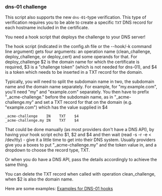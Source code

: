 ### dns-01 challenge

This script also supports the new `dns-01`-type verification. This type of verification requires you to be able to create a specific `TXT` DNS record for each hostname included in the certificate.

You need a hook script that deploys the challenge to your DNS server!

The hook script (indicated in the config.sh file or the --hook/-k command line argument) gets four arguments: an operation name (clean_challenge, deploy_challenge, or deploy_cert) and some operands for that. For deploy_challenge $2 is the domain name for which the certificate is required, $3 is a "challenge token" (which is not needed for dns-01), and $4 is a token which needs to be inserted in a TXT record for the domain.

Typically, you will need to split the subdomain name in two, the subdomain name and the domain name separately. For example, for "my.example.com", you'll need "my" and "example.com" separately. You then have to prefix "_acme-challenge." before the subdomain name, as in "_acme-challenge.my" and set a TXT record for that on the domain (e.g. "example.com") which has the value supplied in $4

```
_acme-challenge    IN    TXT    $4
_acme-challenge.my IN    TXT    $4
```

That could be done manually (as most providers don't have a DNS API), by having your hook script echo $1, $2 and $4 and then wait (read -s -r -e < /dev/tty) - give it a little time to get into their DNS system. Usually providers give you a boxes to put "_acme-challenge.my" and the token value in, and a dropdown to choose the record type, TXT. 

Or when you do have a DNS API, pass the details accordingly to achieve the same thing.

You can delete the TXT record when called with operation clean_challenge, when $2 is also the domain name.

Here are some examples: [Examples for DNS-01 hooks](https://github.com/lukas2511/letsencrypt.sh/wiki/Examples-for-DNS-01-hooks)
